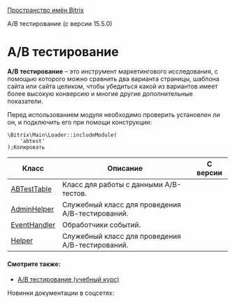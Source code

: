 [Пространство имён Bitrix](/api_d7/bitrix/index.php)

А/В тестирование (с версии 15.5.0)

А/В тестирование
================

**А/В тестирование** – это инструмент маркетингового исследования, с помощью которого можно сравнить два варианта страницы, шаблона сайта или сайта целиком, чтобы убедиться какой из вариантов имеет более высокую конверсию и многие другие дополнительные показатели.

Перед использованием модуля необходимо проверить установлен ли он, и подключить его при помощи конструкции:

```
\Bitrix\Main\Loader::includeModule(
	'abtest'
);Копировать
```

| Класс | Описание | С версии |
| --- | --- | --- |
| [ABTestTable](/api_d7/bitrix/abtest/abtesttable/index.php) | Класс для работы с данными А/В-тестов. |  |
| [AdminHelper](/api_d7/bitrix/abtest/adminhelper/index.php) | Служебный класс для проведения А/В-тестирований. |  |
| [EventHandler](/api_d7/bitrix/abtest/eventhandler/index.php) | Обработчики событий. |  |
| [Helper](/api_d7/bitrix/abtest/helper/index.php) | Служебный класс для проведения А/В-тестирований. |  |

  

#### Смотрите также:

* [А/В тестирование (учебный курс)](http://dev.1c-bitrix.ru/learning/course/index.php?COURSE_ID=41&CHAPTER_ID=07200)

Новинки документации в соцсетях: